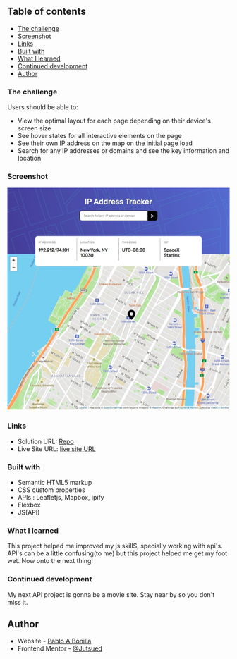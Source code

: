 
## Table of contents
  - [The challenge](#the-challenge)
  - [Screenshot](#screenshot)
  - [Links](#links)
  - [Built with](#built-with)
  - [What I learned](#what-i-learned)
  - [Continued development](#continued-development)
- [Author](#author)

### The challenge

Users should be able to:

- View the optimal layout for each page depending on their device's screen size
- See hover states for all interactive elements on the page
- See their own IP address on the map on the initial page load
- Search for any IP addresses or domains and see the key information and location

### Screenshot

![](./screenshot.jpeg)


### Links

- Solution URL: [Repo](https://github.com/Jutsued/ip-address-tracker)
- Live Site URL: [live site URL](https://jutsued.github.io/ip-address-tracker/)

### Built with

- Semantic HTML5 markup
- CSS custom properties
- APIs : Leafletjs, Mapbox, ipify
- Flexbox
- JS(API)

### What I learned

This project helped me improved my js skillS, specially working with api's. API's can be a little confusing(to me) but this project helped me get my foot wet. Now onto the next thing! 

### Continued development

My next API project is gonna be a movie site. Stay near by so you don't miss it.

## Author

- Website - [Pablo A Bonilla](https://github.com/Jutsued)
- Frontend Mentor - [@Jutsued](https://www.frontendmentor.io/profile/Jutsued)


